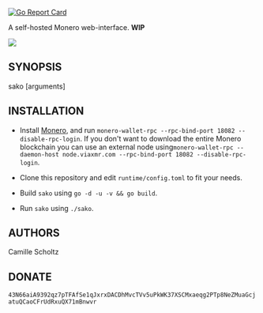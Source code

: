 [![Go Report Card](https://goreportcard.com/badge/github.com/onodera-punpun/sako)](https://goreportcard.com/report/github.com/onodera-punpun/sako)

A self-hosted Monero web-interface. **WIP**

![](https://punpun.moe/9N93.png)


## SYNOPSIS

sako [arguments]


## INSTALLATION

* Install [Monero](https://getmonero.org/), and run `monero-wallet-rpc
--rpc-bind-port 18082 --disable-rpc-login`. If you don't want to download the
entire Monero blockchain you can use an external node using`monero-wallet-rpc
--daemon-host node.viaxmr.com --rpc-bind-port 18082 --disable-rpc-login`.

* Clone this repository and edit `runtime/config.toml` to fit your needs.

* Build `sako` using `go -d -u -v && go build`.

* Run `sako` using `./sako`.



## AUTHORS

Camille Scholtz


## DONATE

`43N66aiA9392qz7pTFAfSe1qJxrxDACDhMvcTVv5uPkWK37XSCMxaeqg2PTp8NeZMuaGcjatuQCaoCFrUdRxuQX71mBnwvr`
